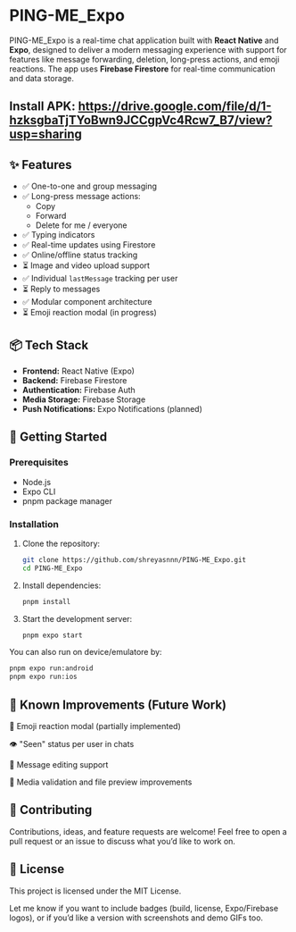 # PING-ME_Expo

PING-ME_Expo is a real-time chat application built with **React Native** and **Expo**, designed to deliver a modern messaging experience with support for features like message forwarding, deletion, long-press actions, and emoji reactions. The app uses **Firebase Firestore** for real-time communication and data storage.

## Install APK: https://drive.google.com/file/d/1-hzksgbaTjTYoBwn9JCCgpVc4Rcw7_B7/view?usp=sharing

## ✨ Features

- ✅ One-to-one and group messaging
- ✅ Long-press message actions:
  - Copy
  - Forward
  - Delete for me / everyone
- ✅ Typing indicators
- ✅ Real-time updates using Firestore
- ✅ Online/offline status tracking
- ⏳ Image and video upload support
- ✅ Individual `lastMessage` tracking per user
- ⏳ Reply to messages
- ✅ Modular component architecture
- ⏳ Emoji reaction modal (in progress)

## 📦 Tech Stack

- **Frontend:** React Native (Expo)
- **Backend:** Firebase Firestore
- **Authentication:** Firebase Auth
- **Media Storage:** Firebase Storage
- **Push Notifications:** Expo Notifications (planned)

## 🚀 Getting Started

### Prerequisites

- Node.js
- Expo CLI
- pnpm package manager

### Installation

1. Clone the repository:

   ```bash
   git clone https://github.com/shreyasnnn/PING-ME_Expo.git
   cd PING-ME_Expo
   ```
2. Install dependencies:

   ```bash
   pnpm install
   ```
3. Start the development server:

   ```bash
   pnpm expo start
   ```
You can also run on device/emulatore by:
   ```bash
   pnpm expo run:android
   pnpm expo run:ios
```
## 🧪 Known Improvements (Future Work)
🧠 Emoji reaction modal (partially implemented)

👁️ "Seen" status per user in chats

📝 Message editing support

📂 Media validation and file preview improvements

## 🤝 Contributing
Contributions, ideas, and feature requests are welcome!
Feel free to open a pull request or an issue to discuss what you’d like to work on.

## 📄 License
This project is licensed under the MIT License.


Let me know if you want to include badges (build, license, Expo/Firebase logos), or if you’d like a version with screenshots and demo GIFs too.
